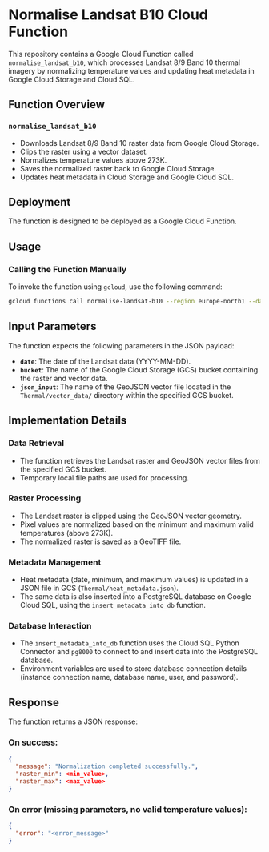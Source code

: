 # Normalise Landsat B10 Cloud Function

This repository contains a Google Cloud Function called `normalise_landsat_b10`, which processes Landsat 8/9 Band 10 thermal imagery by normalizing temperature values and updating heat metadata in Google Cloud Storage and Cloud SQL.

## Function Overview

### `normalise_landsat_b10`
- Downloads Landsat 8/9 Band 10 raster data from Google Cloud Storage.
- Clips the raster using a vector dataset.
- Normalizes temperature values above 273K.
- Saves the normalized raster back to Google Cloud Storage.
- Updates heat metadata in Cloud Storage and Google Cloud SQL.

## Deployment

The function is designed to be deployed as a Google Cloud Function.

## Usage

### Calling the Function Manually
To invoke the function using `gcloud`, use the following command:

```bash
gcloud functions call normalise-landsat-b10 --region europe-north1 --data '{"date": "2023-06-01", "bucket": "thermal-data-bucket", "json_input": "heat_zones.geojson"}'
```

## Input Parameters

The function expects the following parameters in the JSON payload:

* **`date`**: The date of the Landsat data (YYYY-MM-DD).
* **`bucket`**: The name of the Google Cloud Storage (GCS) bucket containing the raster and vector data.
* **`json_input`**: The name of the GeoJSON vector file located in the `Thermal/vector_data/` directory within the specified GCS bucket.

## Implementation Details

### Data Retrieval

* The function retrieves the Landsat raster and GeoJSON vector files from the specified GCS bucket.
* Temporary local file paths are used for processing.

### Raster Processing

* The Landsat raster is clipped using the GeoJSON vector geometry.
* Pixel values are normalized based on the minimum and maximum valid temperatures (above 273K).
* The normalized raster is saved as a GeoTIFF file.

### Metadata Management

* Heat metadata (date, minimum, and maximum values) is updated in a JSON file in GCS (`Thermal/heat_metadata.json`).
* The same data is also inserted into a PostgreSQL database on Google Cloud SQL, using the `insert_metadata_into_db` function.

### Database Interaction

* The `insert_metadata_into_db` function uses the Cloud SQL Python Connector and `pg8000` to connect to and insert data into the PostgreSQL database.
* Environment variables are used to store database connection details (instance connection name, database name, user, and password).

## Response

The function returns a JSON response:

### On success:

```json
{
  "message": "Normalization completed successfully.",
  "raster_min": <min_value>,
  "raster_max": <max_value>
}
```

### On error (missing parameters, no valid temperature values):
```json
{
  "error": "<error_message>"
}
```